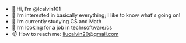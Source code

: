 - 👋 Hi, I’m @lcalvin101
- 👀 I’m interested in basically everything; I like to know what's going on!
- 🌱 I’m currently studying CS and Math
- 💞️ I’m looking for a job in tech/software/cs
- 📫 How to reach me: liucalvin20@gmail.com

